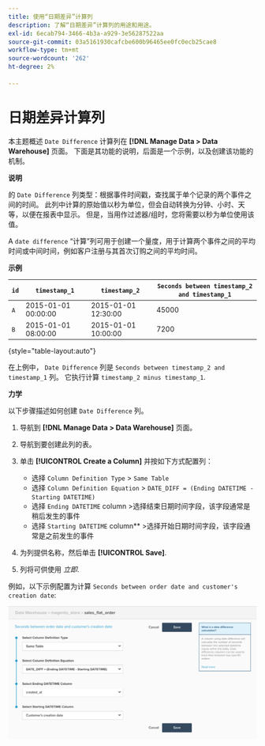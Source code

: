 ```yaml
---
title: 使用“日期差异”计算列
description: 了解“日期差异”计算列的用途和用途。
exl-id: 6ecab794-3466-4b3a-a929-3e56287522aa
source-git-commit: 03a5161930cafcbe600b96465ee0fc0ecb25cae8
workflow-type: tm+mt
source-wordcount: '262'
ht-degree: 2%

---
```


# 日期差异计算列

本主题概述 `Date Difference` 计算列在 **[!DNL Manage Data > Data Warehouse]** 页面。 下面是其功能的说明，后面是一个示例，以及创建该功能的机制。

**说明**

的 `Date Difference` 列类型：根据事件时间戳，查找属于单个记录的两个事件之间的时间。 此列中计算的原始值以秒为单位，但会自动转换为分钟、小时、天等，以便在报表中显示。 但是，当用作过滤器/组时，您将需要以秒为单位使用该值。

A `date difference` “计算”列可用于创建一个量度，用于计算两个事件之间的平均时间或中间时间，例如客户注册与其首次订购之间的平均时间。

**示例**

| **`id`** | **`timestamp_1`** | **`timestamp_2`** | **`Seconds between timestamp_2 and timestamp_1`** |
|--- |--- |--- |--- |
| `A` | 2015-01-01 00:00:00 | 2015-01-01 12:30:00 | 45000 |
| `B` | 2015-01-01 08:00:00 | 2015-01-01 10:00:00 | 7200 |

{style=&quot;table-layout:auto&quot;}


在上例中， `Date Difference` 列是 `Seconds between timestamp_2 and timestamp_1` 列。 它执行计算 `timestamp_2 minus timestamp_1`.

**力学**

以下步骤描述如何创建 `Date Difference` 列。

1. 导航到 **[!DNL Manage Data > Data Warehouse]** 页面。
1. 导航到要创建此列的表。
1. 单击 **[!UICONTROL Create a Column]** 并按如下方式配置列：
   * 选择 `Column Definition Type` > `Same Table`
   * 选择 `Column Definition Equation` > `DATE_DIFF = (Ending DATETIME - Starting DATETIME)`
   * 选择 `Ending DATETIME` column >选择结束日期时间字段，该字段通常是稍后发生的事件
   * 选择 `Starting DATETIME` column** >选择开始日期时间字段，该字段通常是之前发生的事件

1. 为列提供名称，然后单击 **[!UICONTROL Save]**.
1. 列将可供使用 *立即*.

例如，以下示例配置为计算 `Seconds between order date and customer's creation date`:

![](../../assets/date_diff.png)

